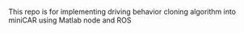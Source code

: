 This repo is for implementing driving behavior cloning algorithm into miniCAR using Matlab node and ROS
